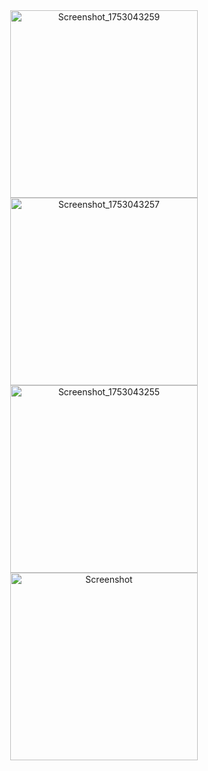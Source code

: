 <div align="center">
  <img src="https://github.com/user-attachments/assets/254cb54c-3682-4f39-9de2-29de424fb8b4" alt="Screenshot_1753043259" width="300" />
  <img src="https://github.com/user-attachments/assets/90fe5678-8b1d-4745-83aa-69449460389a" alt="Screenshot_1753043257" width="300" />
  <img src="https://github.com/user-attachments/assets/2933d15e-83dc-44da-9d29-16a4d4e19183" alt="Screenshot_1753043255" width="300" />
  <img src="https://github.com/user-attachments/assets/71e2059a-bb81-4dab-aaa2-438263713055" alt="Screenshot" width="300" />
</div>


